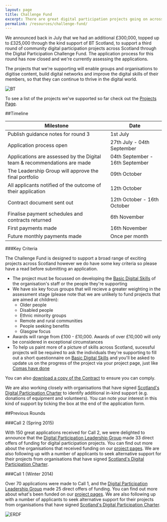 ```yaml
---
layout: page
title: Challenge Fund
excerpt: There are great digital participation projects going on across Scotland. We want to support existing projects to do more, and encourage new projects to get started.
permalink: /resources/challenge-fund/
---
```

 

We announced back in July that we had an additional £300,000, topped up to £325,000 through the kind support of BT Scotland, to support a third round of community digital participation projects across Scotland through the Digital Participation Challenge Fund.  The application process for this round has now closed and we're currently assessing the applications. 

The projects that we're supporting will enable groups and organisations to digitise content, build digital networks and improve the digital skills of their members, so that they can continue to thrive in the digital world.

![BT](/images/signatories/bt.jpg)

To see a list of the projects we've supported so far check out the <a href="/projects">Projects Page</a>.

##Timeline

<table class="table table-bordered">
<thead>
      <tr>
        <th>Milestone</th>
        <th>Date</th>
      </tr>
    </thead>
    <tbody>
      <tr>
        <td class="col-md-6">Publish guidance notes for round 3</td>
        <td>1st July</td>
      </tr>
      <tr>
      <td class="col-md-6">Application process open</td>
        <td>27th July - 04th September</td>
      </tr>
                  <tr>
      <td class="col-md-6">Applications are assessed by the Digital team & recommendations are made</td>
        <td>04th September - 16th September</td>
      </tr>
                                <tr>
      <td class="col-md-6">The Leadership Group will approve the final portfolio</td>
        <td class>09th October</td>
      </tr>
                                <tr>
      <td class="col-md-6">All applicants notified of the outcome of their application</td>
        <td>12th October</td>
      </tr>
       <tr>
        <td class="col-md-6">Contract document sent out</td>
        <td>12th October - 16th October</td>
      </tr>
      <tr>
      <td class="success col-md-6">Finalise payment schedules and contracts returned</td>
        <td class="success">6th November</td>
      </tr>
       <tr>
      <td class="col-md-6">First payments made</td>
        <td>16th November</td>
      </tr>
                                <tr>
      <td class="col-md-6">Future monthly payments made</td>
        <td>Once per month</td>
      </tr>
      </tbody>
</table>

###Key Criteria

The Challenge Fund is designed to support a broad range of exciting projects across Scotland however we do have some key criteria so please have a read before submitting an application.

<ul>
  <li>The project must be focussed on developing the <a href="/about/basic-digital-skills/">Basic Digital Skills</a> of the organisation's staff or the people they're supporting</li>
  <li>We have six key focus groups that will recieve a greater weighting in the assessment stage (please note that we are unlikely to fund projects that are aimed at children):
    <ul>
      <li>Older people</li>
      <li>Disabled people</li>
      <li>Ethnic minority groups</li>
      <li>Remote and rural communities</li>
      <li>People seeking benefits</li>
      <li>Glasgow focus</li>
    </ul>
  </li> 
  <li>Awards will range from £100 - £10,000.  Awards of over £10,000 will only be considered in exceptional circumstances</li>
  <li>To help us paint more of a picture of skills across Scotland, sucessful projects will be required to ask the individuals they're supporting to fill out a short questionnaire on <a href="/about/basic-digital-skills/">Basic Digital Skills</a> and you'll be asked to update us on the progress of the project via your project page, just like <a href="/projects/comas">Comas have done</a></li>
</ul>

You can also <a href="/files/Challenge Fund Contract.pdf" target="_blank">download a copy of the Contract</a> to ensure you can comply.

We are also working closely with organisations that have signed [Scotland's Digital Participation Charter](/charter/) to identify additional in-kind support (e.g. donations of equipment and volunteers). You can note your interest in this kind of support by ticking the box at the end of the application form.

<!-- ##Apply

Please read the **[application guidance notes](/resources/challenge-fund/guidance/)** before submitting your application.

You need to provide details on:

* Your organisation
* The proposed project
* Your target audience
* Costing / expenditure information
* Any relevant match funding
* The anticipated outcomes and benefits
  
For more information please [contact us](/contact/).

<a href="/resources/challenge-fund/guidance/" class="btn btn-primary btn-lg">Read the guidance notes</a> <a href="/ChallengeFundForms/Forms/Welcome.html" class="btn btn-primary btn-lg">Apply Now</a>

**Please note that the deadline for Challenge Fund applications is Friday 4th September at 5pm** -->

##Previous Rounds

###Call 2 (Spring 2015)
 
With 150 great applications received for Call 2, we were delighted to announce that the [Digital Participation Leadership Group](/about/) made 33 direct offers of funding for digital participation projects. You can find out more about the organisations that received funding on our [project pages](/projects/). We are also following up with a number of applicants to seek alternative support for their projects from organisations that have signed [Scotland's Digital Participation Charter](/charter/).
 
 
###Call 1 (Winter 2014)
 
Over 70 applications were made to Call 1, and the [Digital Participation Leadership Group](/about/) made 25 direct offers of funding. You can find out more about what's been funded on our [project pages](/projects/). We are also following up with a number of applicants to seek alternative support for their projects from organisations that have signed [Scotland's Digital Participation Charter](/charter/).
 
 
![ERDF](/images/erdf.jpg)
